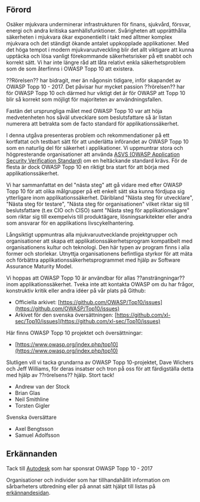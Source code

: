 ## Förord

Osäker mjukvara underminerar infrastrukturen för finans, sjukvård, försvar, energi och andra kritiska samhällsfunktioner. Svårigheten att upprätthålla säkerheten i mjukvara ökar exponentiellt i takt med alltmer komplex mjukvara och det ständigt ökande antalet uppkopplade applikationer. Med det höga tempot i modern mjukvaruutveckling blir det allt viktigare att kunna upptäcka och lösa vanligt förekommande säkerhetsrisker på ett snabbt och korrekt sätt. Vi har inte längre råd att låta relativt enkla säkerhetsproblem som de som återfinns i OWASP Topp 10 att existera.

??Rörelsen?? har bidragit, mer än någonsin tidigare, inför skapandet av OWASP Topp 10 - 2017. Det påvisar hur mycket passion ??rörelsen?? har för OWASP Topp 10 och därmed hur viktigt det är för OWASP att Topp 10 blir så korrekt som möjligt för majoriteten av användningsfallen.

Fastän det ursprungliga målet med OWASP Topp 10 var att höja medvetenheten hos såväl utvecklare som beslutsfattare så är listan numerera att betrakta som de facto standard för applikationssäkerhet.

I denna utgåva presenteras problem och rekommendationer på ett kortfattat och testbart sätt för att underlätta införandet av OWASP Topp 10 som en naturlig del för säkerhet i applikationer. Vi uppmuntrar stora och högpresterande organisationer att använda [ASVS (OWASP Application Security Verification Standard)](https://www.owasp.org/index.php/ASVS) om en heltäckande standard krävs. För de flesta är dock OWASP Topp 10 en riktigt bra start för att börja med applikationssäkerhet.

Vi har sammanfattat en del "nästa steg" att gå vidare med efter OWASP Topp 10 för att olika målgrupper på ett enkelt sätt ska kunna fördjupa sig ytterligare inom applikationssäkerhet. Däribland "Nästa steg för utvecklare", "Nästa steg för testare", "Nästa steg för organisationen" vilket riktar sig till beslutsfattare (t.ex CIO och CISO) samt "Nästa steg för applikationsägare" som riktar sig till exempelvis till produktägare, lösningsarkitekter eller andra som ansvarar för en applikations livscykelhantering.

Långsiktigt uppmuntras alla mjukvaruutvecklande projektgrupper och organisationer att skapa ett applikationssäkerhetsprogram kompatibelt med organisationens kultur och teknologi. Den här typen av program finns i alla former och storlekar. Utnyttja organisationens befintliga styrkor för att mäta och förbättra applikationssäkerhetsprogrammet med hjälp av Software Assurance Maturity Model.

Vi hoppas att OWASP Topp 10 är användbar för allas ??ansträngningar?? inom applikationssäkerhet. Tveka inte att kontakta OWASP om du har frågor, konstruktiv kritik eller andra idéer på vår plats på Github:

* Officiella arkivet: [https://github.com/OWASP/Top10/issues](https://github.com/OWASP/Top10/issues)
* Arkivet för den svenska översättningen: [https://github.com/xl-sec/Top10/issues](https://github.com/xl-sec/Top10/issues)

Här finns OWASP Topp 10 projektet och översättningar:

* [https://www.owasp.org/index.php/top10](https://www.owasp.org/index.php/top10)

Slutligen vill vi tacka grundarna av OWASP Topp 10-projektet, Dave Wichers och Jeff Williams, för deras insatser och tron på oss för att färdigställa detta med hjälp av ??rörelsens?? hjälp. Stort tack!

* Andrew van der Stock
* Brian Glas
* Neil Smithline
* Torsten Gigler

Svenska översättare

* Axel Bengtsson 
* Samuel Adolfsson

## Erkännanden

Tack till [Autodesk](https://www.autodesk.com) som har sponsrat OWASP Topp 10 - 2017

Organisationer och individer som har tillhandahållit information om sårbarheters utbredning eller på annat sätt hjälpt till listas på [erkännandesidan](0xd1-data-contributors.md).
